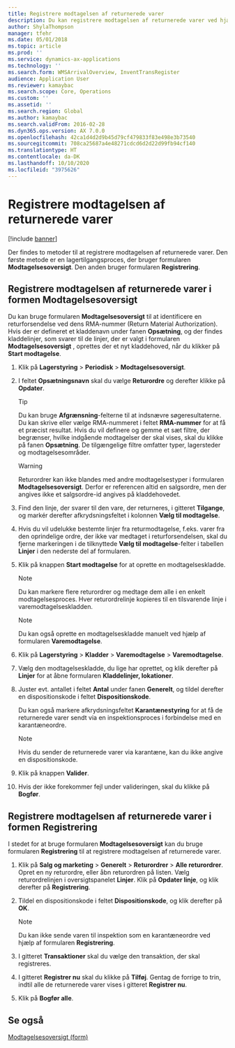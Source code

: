 ```yaml
---
title: Registrere modtagelsen af returnerede varer
description: Du kan registrere modtagelsen af returnerede varer ved hjælp af formularen Modtagelsesoversigt eller formularen Registrering.
author: ShylaThompson
manager: tfehr
ms.date: 05/01/2018
ms.topic: article
ms.prod: ''
ms.service: dynamics-ax-applications
ms.technology: ''
ms.search.form: WMSArrivalOverview, InventTransRegister
audience: Application User
ms.reviewer: kamaybac
ms.search.scope: Core, Operations
ms.custom: ''
ms.assetid: ''
ms.search.region: Global
ms.author: kamaybac
ms.search.validFrom: 2016-02-28
ms.dyn365.ops.version: AX 7.0.0
ms.openlocfilehash: 42ca1d4d2d9b45d79cf479833f83e498e3b73540
ms.sourcegitcommit: 708ca25687a4e48271cdcd6d2d22d99fb94cf140
ms.translationtype: HT
ms.contentlocale: da-DK
ms.lasthandoff: 10/10/2020
ms.locfileid: "3975626"
---
```

# <a name="register-the-receipt-of-returned-items"></a>Registrere modtagelsen af returnerede varer 

[!include [banner](../includes/banner.md)]


Der findes to metoder til at registrere modtagelsen af returnerede varer. Den første metode er en lagertilgangsproces, der bruger formularen **Modtagelsesoversigt**. Den anden bruger formularen **Registrering**.

## <a name="register-the-receipt-of-returned-items-in-the-arrival-overview-form"></a>Registrere modtagelsen af returnerede varer i formen Modtagelsesoversigt

Du kan bruge formularen **Modtagelsesoversigt** til at identificere en returforsendelse ved dens RMA-nummer (Return Material Authorization). Hvis der er defineret et kladdenavn under fanen **Opsætning**, og der findes kladdelinjer, som svarer til de linjer, der er valgt i formularen **Modtagelsesoversigt** , oprettes der et nyt kladdehoved, når du klikker på **Start modtagelse**.

1.  Klik på **Lagerstyring** \> **Periodisk** \> **Modtagelsesoversigt**.

2.  I feltet **Opsætningsnavn** skal du vælge **Returordre** og derefter klikke på **Opdater**.
    

    > [!TIP]
    > <P>Du kan bruge <STRONG>Afgrænsning</STRONG>-felterne til at indsnævre søgeresultaterne. Du kan skrive eller vælge RMA-nummeret i feltet <STRONG>RMA-nummer</STRONG> for at få et præcist resultat. Hvis du vil definere og gemme et sæt filtre, der begrænser, hvilke indgående modtagelser der skal vises, skal du klikke på fanen <STRONG>Opsætning</STRONG>. De tilgængelige filtre omfatter typer, lagersteder og modtagelsesområder.</P>

    

    > [!WARNING]
    > <P>Returordrer kan ikke blandes med andre modtagelsestyper i formularen <STRONG>Modtagelsesoversigt</STRONG>. Derfor er referencen altid en salgsordre, men der angives ikke et salgsordre-id angives på kladdehovedet.</P>



3.  Find den linje, der svarer til den vare, der returneres, i gitteret **Tilgange**, og markér derefter afkrydsningsfeltet i kolonnen **Vælg til modtagelse**.

4.  Hvis du vil udelukke bestemte linjer fra returmodtagelse, f.eks. varer fra den oprindelige ordre, der ikke var medtaget i returforsendelsen, skal du fjerne markeringen i de tilknyttede **Vælg til modtagelse**-felter i tabellen **Linjer** i den nederste del af formularen.

5.  Klik på knappen **Start modtagelse** for at oprette en modtagelseskladde.
    

    > [!NOTE]
    > <P>Du kan markere flere returordrer og medtage dem alle i en enkelt modtagelsesproces. Hver returordrelinje kopieres til en tilsvarende linje i varemodtagelseskladden.</P>

    

    > [!NOTE]
    > <P>Du kan også oprette en modtagelseskladde manuelt ved hjælp af formularen <STRONG>Varemodtagelse</STRONG>. 



6.  Klik på **Lagerstyring** \> **Kladder** \> **Varemodtagelse** \> **Varemodtagelse**.

7.  Vælg den modtagelseskladde, du lige har oprettet, og klik derefter på **Linjer** for at åbne formularen **Kladdelinjer, lokationer**.

8.  Juster evt. antallet i feltet **Antal** under fanen **Generelt**, og tildel derefter en dispositionskode i feltet **Dispositionskode**.
    
    Du kan også markere afkrydsningsfeltet **Karantænestyring** for at få de returnerede varer sendt via en inspektionsproces i forbindelse med en karantæneordre.
    

    > [!NOTE]
    > <P>Hvis du sender de returnerede varer via karantæne, kan du ikke angive en dispositionskode.</P>



9.  Klik på knappen **Valider**.

10. Hvis der ikke forekommer fejl under valideringen, skal du klikke på **Bogfør**.

## <a name="register-the-receipt-of-returned-items-in-the-registration-form"></a>Registrere modtagelsen af returnerede varer i formen Registrering

I stedet for at bruge formularen **Modtagelsesoversigt** kan du bruge formularen **Registrering** til at registrere modtagelsen af returnerede varer.

1.  Klik på **Salg og marketing** \> **Generelt** \> **Returordrer** \> **Alle returordrer**. Opret en ny returordre, eller åbn returordren på listen. Vælg returordrelinjen i oversigtspanelet **Linjer**. Klik på **Opdater linje**, og klik derefter på **Registrering**.

2.  Tildel en dispositionskode i feltet **Dispositionskode**, og klik derefter på **OK**.
    

    > [!NOTE]
    > <P>Du kan ikke sende varen til inspektion som en karantæneordre ved hjælp af formularen <STRONG>Registrering</STRONG>.</P>



3.  I gitteret **Transaktioner** skal du vælge den transaktion, der skal registreres.

4.  I gitteret **Registrer nu** skal du klikke på **Tilføj**. Gentag de forrige to trin, indtil alle de returnerede varer vises i gitteret **Registrer nu**.

5.  Klik på **Bogfør alle**.

## <a name="see-also"></a>Se også

[Modtagelsesoversigt (form)](https://technet.microsoft.com/library/hh227654\(v=ax.60\))

  


